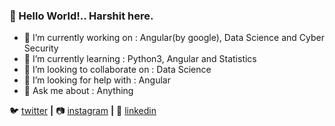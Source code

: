 ### 👋 Hello World!.. Harshit here.

- 🔭 I’m currently working on : Angular(by google), Data Science and Cyber Security
- 🌱 I’m currently learning : Python3, Angular and Statistics 
- 👯 I’m looking to collaborate on : Data Science 
- 🤔 I’m looking for help with : Angular
- 💬 Ask me about : Anything


🐦 [twitter][twitter] **|**
📷 [instagram][instagram] **|** 
👔 [linkedin][linkedin]


[twitter]: https://twitter.com/iamha13
[instagram]: https://www.instagram.com/i_am_ha13/
[linkedin]: https://linkedin.com/in/harshitagrawal13
<!--
**iamharshit13/iamharshit13** is a ✨ _special_ ✨ repository because its `README.md` (this file) appears on your GitHub profile.

Here are some ideas to get you started:



- 😄 Pronouns: ... 
- ⚡ Fun fact: ...

-->

